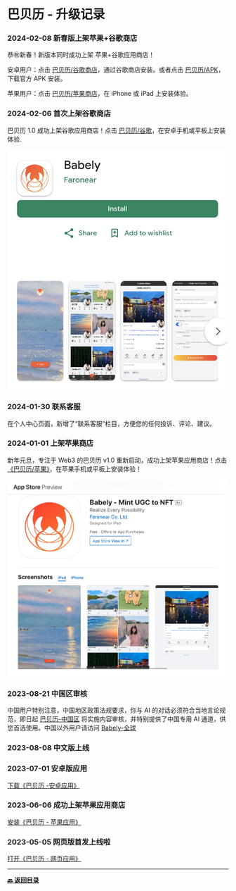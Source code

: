 # 巴贝历 - 升级记录

### 2024-02-08 新春版上架苹果+谷歌商店

恭㊗️新春！新版本同时成功上架 苹果+谷歌应用商店！

安卓用户：点击 [巴贝历/谷歌商店](https://gplay.babely.cc)，通过谷歌商店安装。或者点击 [巴贝历/APK](https://store.babely.cc/babely.apk)，下载官方 APK 安装。

苹果用户：点击 [巴贝历/苹果商店](https://ios.babely.cc)，在 iPhone 或 iPad 上安装体验。

### 2024-02-06 首次上架谷歌商店

巴贝历 1.0 成功上架谷歌应用商店！点击 [巴贝历/谷歌](https://gplay.babely.cc)，在安卓手机或平板上安装体验.

<img src="./images/news/20240206-babely-googleplay.png" width="500"/>

### 2024-01-30 联系客服

在个人中心页面，新增了“联系客服”栏目，方便您的任何投诉、评论、建议。

### 2024-01-01 上架苹果商店

新年元旦，专注于 Web3 的巴贝历 v1.0 重新启动，成功上架苹果应用商店！点击[《巴贝历/苹果》](https://apps.apple.com/app/id6472632215)，在苹果手机或平板上安装体验！

<img src="./images/news/20240101-babely-appstore.png" width="500"/>

### 2023-08-21 中国区审核

中国用户特别注意，中国地区政策法规要求，你与 AI 的对话必须符合当地言论规范，即日起 [巴贝历-中国区](https://u.cn.babely.cc) 将实施内容审核，并特别提供了中国专用 AI 通道，供您首选使用。中国以外用户请访问 [Babely-全球](https://u.earth.babely.cc)

### 2023-08-08 中文版上线

### 2023-07-01 安卓版应用

[下载《巴贝历 -安卓应用》](https://u.babely.cc/#/pages/user-resource-detail?tagnow=android)

### 2023-06-06 成功上架苹果应用商店

[安装《巴贝历 - 苹果应用》](https://u.babely.cc/#/pages/user-resource-detail?tagnow=ios)

### 2023-05-05 网页版首发上线啦

[打开《巴贝历 - 网页应用》](https://u.babely.cc)

---

**[🔙️ 返回目录](./README.md)**
